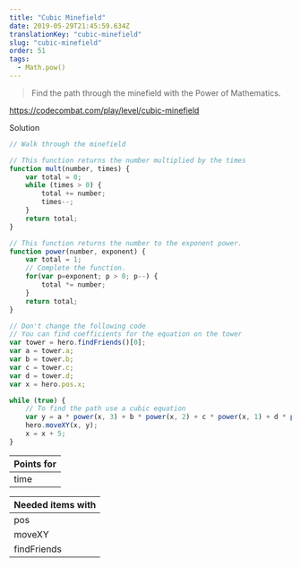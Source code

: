 ```yaml
---
title: "Cubic Minefield"
date: 2019-05-29T21:45:59.634Z
translationKey: "cubic-minefield"
slug: "cubic-minefield"
order: 51
tags:
  - Math.pow() 
---
```


> Find the path through the minefield with the Power of Mathematics.

https://codecombat.com/play/level/cubic-minefield

Solution

```javascript
// Walk through the minefield

// This function returns the number multiplied by the times
function mult(number, times) {
    var total = 0;
    while (times > 0) {
        total += number;
        times--;
    }
    return total;
}

// This function returns the number to the exponent power.
function power(number, exponent) {
    var total = 1;
    // Complete the function.
    for(var p=exponent; p > 0; p--) {
        total *= number;
    }
    return total;
}

// Don't change the following code
// You can find coefficients for the equation on the tower
var tower = hero.findFriends()[0];
var a = tower.a;
var b = tower.b;
var c = tower.c;
var d = tower.d;
var x = hero.pos.x;

while (true) {
    // To find the path use a cubic equation
    var y = a * power(x, 3) + b * power(x, 2) + c * power(x, 1) + d * power(x, 0);
    hero.moveXY(x, y);
    x = x + 5;
}

```

Points for |
--- |
time |

Needed items with |
--- |
pos |
moveXY |
findFriends |



